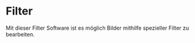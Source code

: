 # Filter
Mit dieser Filter Software ist es möglich Bilder mithilfe spezieller Filter zu bearbeiten.
